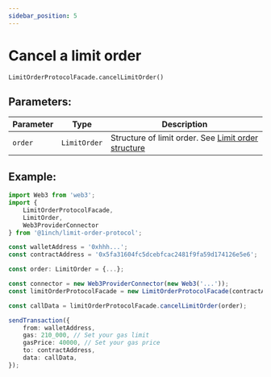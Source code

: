 ```yaml
---
sidebar_position: 5
---
```


# Cancel a limit order

`LimitOrderProtocolFacade.cancelLimitOrder()`

## Parameters:

| Parameter | Type         | Description                                                                       |
| --------- | ------------ | --------------------------------------------------------------------------------- |
| `order`   | `LimitOrder` | Structure of limit order. See [Limit order structure](docs/limit-order-protocol/guide/limit-order-structure.mdguide/limit-order-structure.md) |

## Example:

```typescript
import Web3 from 'web3';
import {
    LimitOrderProtocolFacade,
    LimitOrder,
    Web3ProviderConnector
} from '@1inch/limit-order-protocol';

const walletAddress = '0xhhh...';
const contractAddress = '0x5fa31604fc5dcebfcac2481f9fa59d174126e5e6';

const order: LimitOrder = {...};

const connector = new Web3ProviderConnector(new Web3('...'));
const limitOrderProtocolFacade = new LimitOrderProtocolFacade(contractAddress, connector);

const callData = limitOrderProtocolFacade.cancelLimitOrder(order);

sendTransaction({
    from: walletAddress,
    gas: 210_000, // Set your gas limit
    gasPrice: 40000, // Set your gas price
    to: contractAddress,
    data: callData,
});
```
